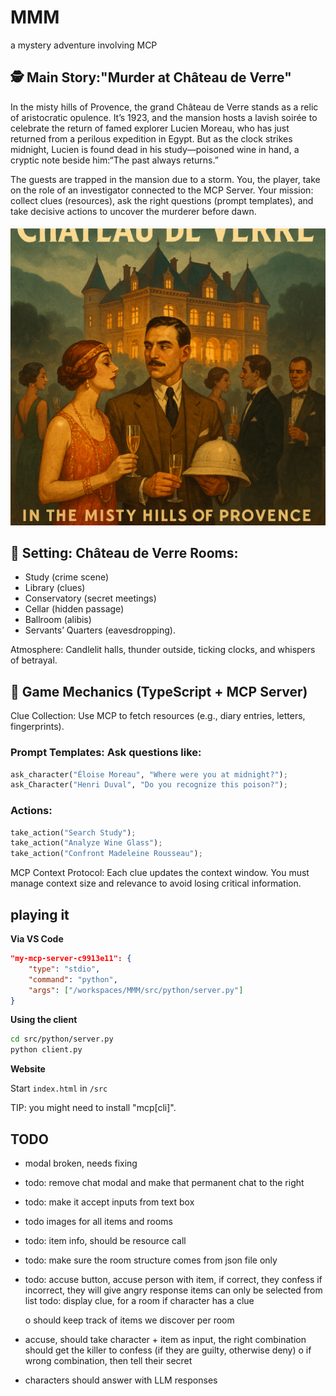 # MMM
a mystery adventure involving MCP

## 🕵️ Main Story:"Murder at Château de Verre"
In the misty hills of Provence, the grand Château de Verre stands as a relic of aristocratic opulence. It’s 1923, and the mansion hosts a lavish soirée to celebrate the return of famed explorer Lucien Moreau, who has just returned from a perilous expedition in Egypt. But as the clock strikes midnight, Lucien is found dead in his study—poisoned wine in hand, a cryptic note beside him:“The past always returns.”

The guests are trapped in the mansion due to a storm. You, the player, take on the role of an investigator connected to the MCP Server. Your mission: collect clues (resources), ask the right questions (prompt templates), and take decisive actions to uncover the murderer before dawn.

<div>
<img src="./images/bg.png" alt="Background image, chateau de Verre, 1920" width=600>

</div>

## 🏰 Setting: Château de Verre Rooms: 

- Study (crime scene) 
- Library (clues)
- Conservatory (secret meetings)
- Cellar (hidden passage)
- Ballroom (alibis)
- Servants’ Quarters (eavesdropping).

Atmosphere: Candlelit halls, thunder outside, ticking clocks, and whispers of betrayal.

## 🧠 Game Mechanics (TypeScript + MCP Server)
Clue Collection: Use MCP to fetch resources (e.g., diary entries, letters, fingerprints).

### Prompt Templates: Ask questions like:

```python
ask_character("Éloise Moreau", "Where were you at midnight?");
ask_Character("Henri Duval", "Do you recognize this poison?");
```

### Actions:

```python
take_action("Search Study");
take_action("Analyze Wine Glass");
take_action("Confront Madeleine Rousseau");
```

MCP Context Protocol: Each clue updates the context window. You must manage context size and relevance to avoid losing critical information.

## playing it

**Via VS Code**

```json
"my-mcp-server-c9913e11": {
    "type": "stdio",
    "command": "python",
    "args": ["/workspaces/MMM/src/python/server.py"]
}
```

**Using the client**

```sh
cd src/python/server.py
python client.py
```

**Website**

Start `index.html` in `/src`


TIP: you might need to install "mcp[cli]".


## TODO 

- modal broken, needs fixing

- todo: remove chat modal and make that permanent chat to the right
- todo: make it accept inputs from text box

- todo images for all items and rooms
- todo: item info, should be resource call
- todo: make sure the room structure comes from json file only
- todo: accuse button, accuse person with item, if correct, they confess
if incorrect, they will give angry response
items can only be selected from list
todo: display clue, for a room if character has a clue

  o should keep track of items we discover per room

- accuse, should take character + item as input, the right combination should get the killer to confess (if they are guilty, otherwise deny)
   o if wrong combination, then tell their secret
- characters should answer with LLM responses